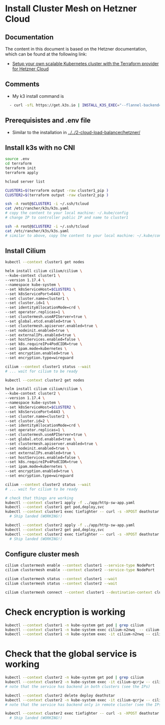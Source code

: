 # Install Cluster Mesh on Hetzner Cloud 


## Documentation

The content in this document is based on the Hetzner documentation, which can be found at the following link:
- [Setup your own scalable Kubernetes cluster with the Terraform provider for Hetzner Cloud](https://community.hetzner.com/tutorials/setup-your-own-scalable-kubernetes-cluster)

## Comments

- My k3 install command is
```bash
  - curl -sfL https://get.k3s.io | INSTALL_K3S_EXEC="--flannel-backend=none --disable-network-policy" sh -
```

## Prerequisistes and .env file

- Similar to the installation in [../../2-cloud-load-balancer/hetzner/](../../2-cloud-load-balancer/hetzner/)


## Install k3s with no CNI

```bash
source .env
cd terraform
terraform init
terraform apply

hcloud server list

CLUSTER1=$(terraform output -raw cluster1_pip )
CLUSTER2=$(terraform output -raw cluster2_pip )

ssh -A root@$CLUSTER1 -i ~/.ssh/tcloud
cat /etc/rancher/k3s/k3s.yaml
# copy the content to your local machine: ~/.kube/config
# change IP to controller public IP and name to cluster1

ssh -A root@$CLUSTER2 -i ~/.ssh/tcloud
cat /etc/rancher/k3s/k3s.yaml
# similar to above, copy the content to your local machine: ~/.kube/config
```

## Install Cilium

```bash
kubectl --context cluster1 get nodes

helm install cilium cilium/cilium \
--kube-context cluster1 \
--version 1.17.4 \
--namespace kube-system \
--set k8sServiceHost=$CLUSTER1 \
--set k8sServicePort=6443 \
--set cluster.name=cluster1 \
--set cluster.id=1 \
--set identityAllocationMode=crd \
--set operator.replicas=1 \
--set clustermesh.useAPIServer=true \
--set global.etcd.enabled=true \
--set clustermesh.apiserver.enabled=true \
--set nodeinit.enabled=true \
--set externalIPs.enabled=true \
--set hostServices.enabled=false \
--set k8s.requireIPv4PodCIDR=true \
--set ipam.mode=kubernetes \
--set encryption.enabled=true \
--set encryption.type=wireguard

cilium --context cluster1 status --wait
# ... wait for cilium to be ready

kubectl --context cluster2 get nodes

helm install cilium cilium/cilium \
--kube-context cluster2 \
--version 1.17.4 \
--namespace kube-system \
--set k8sServiceHost=$CLUSTER2 \
--set k8sServicePort=6443 \
--set cluster.name=cluster2 \
--set cluster.id=2 \
--set identityAllocationMode=crd \
--set operator.replicas=1 \
--set clustermesh.useAPIServer=true \
--set global.etcd.enabled=true \
--set clustermesh.apiserver.enabled=true \
--set nodeinit.enabled=true \
--set externalIPs.enabled=true \
--set hostServices.enabled=false \
--set k8s.requireIPv4PodCIDR=true \
--set ipam.mode=kubernetes \
--set encryption.enabled=true \
--set encryption.type=wireguard

cilium --context cluster2 status --wait
# ... wait for cilium to be ready

# check that things are working
kubectl --context cluster1 apply -f ../app/http-sw-app.yaml
kubectl --context cluster1 get pod,deploy,svc
kubectl --context cluster1 exec tiefighter -- curl -s -XPOST deathstar.default.svc.cluster.local/v1/request-landing
  # Ship landed (WORKING!)

kubectl --context cluster2 apply -f ../app/http-sw-app.yaml
kubectl --context cluster2 get pod,deploy,svc
kubectl --context cluster2 exec tiefighter -- curl -s -XPOST deathstar.default.svc.cluster.local/v1/request-landing
  # Ship landed (WORKING!)
```

## Configure cluster mesh

```bash
cilium clustermesh enable --context cluster1 --service-type NodePort
cilium clustermesh enable --context cluster2 --service-type NodePort

cilium clustermesh status --context cluster1 --wait
cilium clustermesh status --context cluster2 --wait

cilium clustermesh connect --context cluster1 --destination-context cluster2
```

# Check encryption is working

```bash
kubectl --context cluster1 -n kube-system get pod | grep cilium
kubectl --context cluster1 -n kube-system exec cilium-n2nwq  -- cilium-dbg status | grep Encryption
kubectl --context cluster1 -n kube-system exec -it cilium-n2nwq -- cilium bpf tunnel list
```

# Check that the global service is working

```bash
kubectl --context cluster2 -n kube-system get pod | grep cilium
kubectl --context cluster2 -n kube-system exec -it cilium-qcrjw -- cilium service list
# note that the service has backend in both clusters (see the IPs)

kubectl --context cluster2 delete deploy deathstar
kubectl --context cluster2 -n kube-system exec -it cilium-qcrjw -- cilium service list
# note that the service has backend only in remote cluster (see the IPs)

kubectl --context cluster2 exec tiefighter -- curl -s -XPOST deathstar.default.svc.cluster.local/v1/request-landing
  # Ship landed (WORKING!)
```
